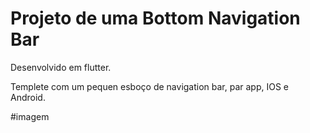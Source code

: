 # Projeto de uma Bottom Navigation Bar 
Desenvolvido em flutter.

Templete com um pequen esboço de navigation bar, par app, IOS e Android.


#imagem
